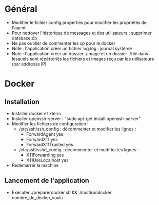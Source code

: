 # Général
- Modifier le fichier config.properties pour modifier les propriétés de l'agent
- Pour nettoyer l'historique de messages et des utilisateurs : supprimer database.db
- Ne pas oublier de commenter les cp pour le docker
- Note : l'application créer un fichier log.log : journal système
- Note : l'application créer un dossier ./image et un dossier ./file dans lesquels sont répértoriés les fichiers et images reçu par les utilisateurs (par addresse IP)

# Docker
## Installation
- Installer docker et xterm
- Installer openssh-server : "sudo apt-get install openssh-server"
- Modifier les fichiers de configuration :
    - /etc/ssh/ssh_config : décommenter et modifier les lignes : 
        * ForwardAgent yes
        * ForwardX11 yes
        * ForwardX11Trusted yes
    - /etc/ssh/sshd_config : décommenter et modifier les lignes : 
        * X11Forwarding yes
        * X11UseLocalhost yes
- Redémarrer la machine
## Lancement de l'application
- Exécuter ./preparerdocker.sh && ./multirundocker nombre_de_docker_voulu
